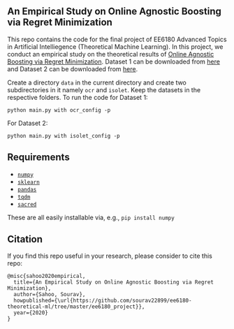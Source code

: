 ## An Empirical Study on Online Agnostic Boosting via Regret Minimization

This repo contains the code for the final project of EE6180 Advanced Topics in Artificial Intelliegence (Theoretical Machine Learning). In this project, we conduct an empirical study on the theoretical results of [Online Agnostic Boosting via Regret Minimization](https://papers.nips.cc/paper/2020/hash/07168af6cb0ef9f78dae15739dd73255-Abstract.html). Dataset 1 can be downloaded from [here](https://archive.ics.uci.edu/ml/datasets/optical+recognition+of+handwritten+digits) and Dataset 2 can be downloaded from [here](https://archive.ics.uci.edu/ml/datasets/isolet).

Create a directory `data` in the current directory and create two subdirectories in it namely `ocr` and `isolet`. Keep the datasets in the respective folders. To run the code for Dataset 1:
```
python main.py with ocr_config -p
```

For Dataset 2:
```
python main.py with isolet_config -p
```


## Requirements
* [`numpy`](http://www.numpy.org/)
* [`sklearn`](https://scikit-learn.org/)
* [`pandas`](https://pandas.pydata.org/)
* [`tqdm`](https://tqdm.github.io/)
* [`sacred`](https://github.com/IDSIA/sacred)

These are all easily installable via, e.g., `pip install numpy` 


## Citation
If you find this repo useful in your research, please consider to cite this repo:


```
@misc{sahoo2020empirical,
  title={An Empirical Study on Online Agnostic Boosting via Regret Minimization},
  author={Sahoo, Sourav},
  howpublished={\url{https://github.com/sourav22899/ee6180-theoretical-ml/tree/master/ee6180_project}},
  year={2020}
}
```
